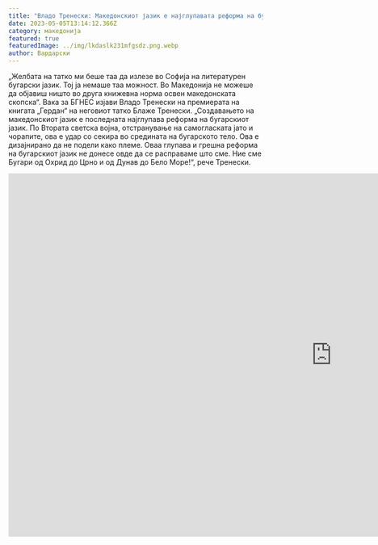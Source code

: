 ```yaml
---
title: "Владо Тренески: Македонскиот јазик е најглупавата реформа на бугарскиот"
date: 2023-05-05T13:14:12.366Z
category: македонија
featured: true
featuredImage: ../img/lkdaslk231mfgsdz.png.webp
author: Вардарски
---
```


„Желбата на татко ми беше таа да излезе во Софија на литературен бугарски јазик. Тој ја немаше таа можност. Во Македонија не можеше да објавиш ништо во друга книжевна норма освен македонската скопска“. Вака за БГНЕС изјави Владо Тренески на премиерата на книгата „Гердан“ на неговиот татко Блаже Тренески. „Создавањето на македонскиот јазик е последната најглупава реформа на бугарскиот јазик. По Втората светска војна, отстранување на самогласката јато и чорапите, ова е удар со секира во средината на бугарското тело. Ова е дизајнирано да не подели како племе. Оваа глупава и грешна реформа на бугарскиот јазик не донесе овде да се расправаме што сме. Ние сме Бугари од Охрид до Црно и од Дунав до Бело Море!“, рече Тренески.

<iframe width="1280" height="720" src="https://www.youtube.com/embed/WcBsEoA3ZLA" title="Владо Тренески: Македонският език е най-глупавата реформа на българския" frameborder="0" allow="accelerometer; autoplay; clipboard-write; encrypted-media; gyroscope; picture-in-picture; web-share" allowfullscreen></iframe>
